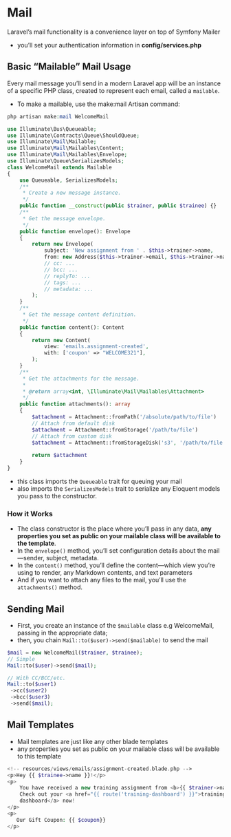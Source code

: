 <!-- @format -->

# Mail

Laravel’s mail functionality is a convenience layer on top of Symfony Mailer

- you’ll set your authentication information in **config/services.php**

## Basic “Mailable” Mail Usage

Every mail message you’ll send in a modern Laravel app will be an instance of a specific PHP class, created to represent each email, called a `mailable`.

- To make a mailable, use the make:mail Artisan command:

```php
php artisan make:mail WelcomeMail
```

```php
use Illuminate\Bus\Queueable;
use Illuminate\Contracts\Queue\ShouldQueue;
use Illuminate\Mail\Mailable;
use Illuminate\Mail\Mailables\Content;
use Illuminate\Mail\Mailables\Envelope;
use Illuminate\Queue\SerializesModels;
class WelcomeMail extends Mailable
{
    use Queueable, SerializesModels;
    /**
     * Create a new message instance.
     */
    public function __construct(public $trainer, public $trainee) {}
    /**
     * Get the message envelope.
     */
    public function envelope(): Envelope
    {
        return new Envelope(
            subject: 'New assignment from ' . $this->trainer->name,
            from: new Address($this->trainer->email, $this->trainer->name),
            // cc: ...
            // bcc: ...
            // replyTo: ...
            // tags: ...
            // metadata: ...
        );
    }
    /**
     * Get the message content definition.
     */
    public function content(): Content
    {
        return new Content(
            view: 'emails.assignment-created',
            with: ['coupon' => "WELCOME321"],
        );
    }
    /**
     * Get the attachments for the message.
     *
     * @return array<int, \Illuminate\Mail\Mailables\Attachment>
     */
    public function attachments(): array
    {
        $attachment = Attachment::fromPath('/absolute/path/to/file')
        // Attach from default disk
        $attachment = Attachment::fromStorage('/path/to/file')
        // Attach from custom disk
        $attachment = Attachment::fromStorageDisk('s3', '/path/to/file')
        
        return $attachment
    }
}
```

- this class imports the `Queueable` trait for queuing your mail
- also imports the `SerializesModels` trait to serialize any Eloquent models you pass to the constructor.

### How it Works

- The class constructor is the place where you’ll pass in any data, **any properties you set as public on your mailable class will be available to the template**.
- In the `envelope()` method, you’ll set configuration details about the mail—sender, subject, metadata.
- In the `content()` method, you’ll define the content—which view you’re using to render, any Markdown contents, and text parameters
- And if you want to attach any files to the mail, you’ll use the `attachments()` method.

## Sending Mail

- First, you create an instance of the `$mailable` class e.g WelcomeMail, passing in the appropriate data;
- then, you chain `Mail::to($user)->send($mailable)` to send the mail

```php
$mail = new WelcomeMail($trainer, $trainee);
// Simple
Mail::to($user)->send($mail);

// With CC/BCC/etc.
Mail::to($user1)
 ->cc($user2)
 ->bcc($user3)
 ->send($mail);
```

## Mail Templates

- Mail templates are just like any other blade templates
- any properties you set as public on your mailable class will be available to this template

```php
<!-- resources/views/emails/assignment-created.blade.php -->
<p>Hey {{ $trainee->name }}!</p>
<p>
    You have received a new training assignment from <b>{{ $trainer->name }}</b>.
    Check out your <a href="{{ route('training-dashboard') }}">training
    dashboard</a> now!
</p>
<p>
   Our Gift Coupon: {{ $coupon}}
</p>
```

